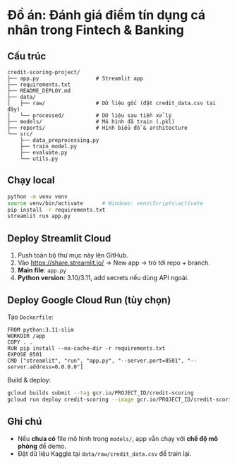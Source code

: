 # Đồ án: Đánh giá điểm tín dụng cá nhân trong Fintech & Banking

## Cấu trúc
```
credit-scoring-project/
├── app.py                  # Streamlit app
├── requirements.txt
├── README_DEPLOY.md
├── data/
│   ├── raw/                # Dữ liệu gốc (đặt credit_data.csv tại đây)
│   └── processed/          # Dữ liệu sau tiền xử lý
├── models/                 # Mô hình đã train (.pkl)
├── reports/                # Hình biểu đồ & architecture
└── src/
    ├── data_preprocessing.py
    ├── train_model.py
    ├── evaluate.py
    └── utils.py
```

## Chạy local
```bash
python -m venv venv
source venv/bin/activate      # Windows: venv\Scripts\activate
pip install -r requirements.txt
streamlit run app.py
```

## Deploy Streamlit Cloud
1. Push toàn bộ thư mục này lên GitHub.
2. Vào https://share.streamlit.io/ → New app → trỏ tới repo + branch.
3. **Main file**: `app.py`
4. **Python version**: 3.10/3.11, add secrets nếu dùng API ngoài.

## Deploy Google Cloud Run (tùy chọn)
Tạo `Dockerfile`:
```
FROM python:3.11-slim
WORKDIR /app
COPY . .
RUN pip install --no-cache-dir -r requirements.txt
EXPOSE 8501
CMD ["streamlit", "run", "app.py", "--server.port=8501", "--server.address=0.0.0.0"]
```
Build & deploy:
```bash
gcloud builds submit --tag gcr.io/PROJECT_ID/credit-scoring
gcloud run deploy credit-scoring --image gcr.io/PROJECT_ID/credit-scoring --platform managed --allow-unauthenticated
```

## Ghi chú
- Nếu **chưa có** file mô hình trong `models/`, app vẫn chạy với **chế độ mô phỏng** để demo.
- Đặt dữ liệu Kaggle tại `data/raw/credit_data.csv` để train lại.
